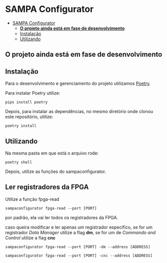 # SAMPA Configurator

<!--toc:start-->
- [SAMPA Configurator](#sampa-configurator)
  - [**O projeto ainda está em fase de desenvolvimento**](#o-projeto-ainda-está-em-fase-de-desenvolvimento)
  - [Instalação](#instalação)
  - [Utilizando](#utilizando)
<!--toc:end-->

## **O projeto ainda está em fase de desenvolvimento**

## Instalação

Para o desenvolvimento e gerenciamento do projeto utilizamos [Poetry](https://python-poetry.org).

Para instalar Poetry utilize:

```shell
pipx install poetry
```

Depois, para instalar as dependências, no mesmo diretório onde clonou este repositório,
utilize:

```shell
poetry install
```

## Utilizando

Na mesma pasta em que está o arquivo rode:

```shell
poetry shell
```

Depois, utilize as funções do sampaconfigurator.

## Ler registradores da FPGA

Utilize a função fpga-read

```shell
sampaconfigurator fpga-read --port [PORT]
```

por padrão, ela vai ler todos os registradores da FPGA.

caso queira modificar e ler apenas um registrador específico, se for um
registrador *Data Manager* utilize a flag **dm**, se for um de *Commando
and Control* utilize a flag **cnc**

```shell
sampaconfigurator fpga-read --port [PORT] -dm --address [ADDRESS]
```

```shell
sampaconfigurator fpga-read --port [PORT] -cnc --address [ADDRESS]
```
